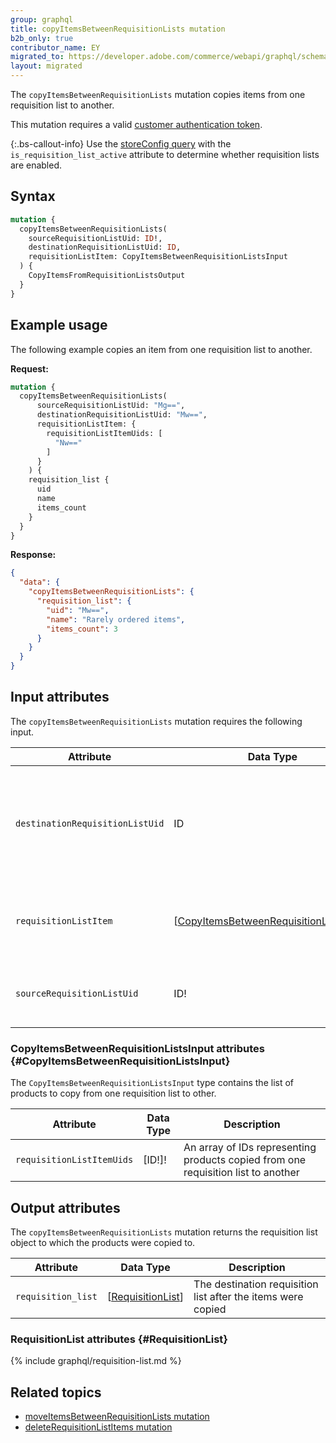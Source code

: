 ```yaml
---
group: graphql
title: copyItemsBetweenRequisitionLists mutation
b2b_only: true
contributor_name: EY
migrated_to: https://developer.adobe.com/commerce/webapi/graphql/schema/b2b/requisition-list/mutations/copy-items/
layout: migrated
---
```

The `copyItemsBetweenRequisitionLists` mutation copies items from one requisition list to another.

This mutation requires a valid [customer authentication token]({{page.baseurl}}/graphql/mutations/generate-customer-token.html).

{:.bs-callout-info}
Use the [storeConfig query]({{page.baseurl}}/graphql/queries/store-config.html) with the `is_requisition_list_active` attribute to determine whether requisition lists are enabled.

## Syntax

```graphql
mutation {
  copyItemsBetweenRequisitionLists(
    sourceRequisitionListUid: ID!,
    destinationRequisitionListUid: ID,
    requisitionListItem: CopyItemsBetweenRequisitionListsInput
  ) {
    CopyItemsFromRequisitionListsOutput
  }
}
```

## Example usage

The following example copies an item from one requisition list to another.

**Request:**

``` graphql
mutation {
  copyItemsBetweenRequisitionLists(
      sourceRequisitionListUid: "Mg==",
      destinationRequisitionListUid: "Mw==",
      requisitionListItem: {
        requisitionListItemUids: [
          "Nw=="
        ]
      }
    ) {
    requisition_list {
      uid
      name
      items_count
    }
  }
}
```

**Response:**

``` json
{
  "data": {
    "copyItemsBetweenRequisitionLists": {
      "requisition_list": {
        "uid": "Mw==",
        "name": "Rarely ordered items",
        "items_count": 3
      }
    }
  }
}
```

## Input attributes

The `copyItemsBetweenRequisitionLists` mutation requires the following input.

Attribute |  Data Type | Description
--- | --- | ---
`destinationRequisitionListUid`| ID | The unique ID of the destination requisition list. If null, a new requisition list will be created
`requisitionListItem`| [[CopyItemsBetweenRequisitionListsInput](#CopyItemsBetweenRequisitionListsInput)] | An array of selected requisition list items that are to be copied
`sourceRequisitionListUid`| ID! | The unique ID of the source requisition list

### CopyItemsBetweenRequisitionListsInput attributes {#CopyItemsBetweenRequisitionListsInput}

The `CopyItemsBetweenRequisitionListsInput` type contains the list of products to copy from one requisition list to other.

Attribute |  Data Type | Description
--- | --- | ---
`requisitionListItemUids` | [ID!]! | An array of IDs representing products copied from one requisition list to another

## Output attributes

The `copyItemsBetweenRequisitionLists` mutation returns the requisition list object to which the products were copied to.

Attribute |  Data Type | Description
--- | --- | ---
`requisition_list` | [[RequisitionList](#RequisitionList)] | The destination requisition list after the items were copied

### RequisitionList attributes {#RequisitionList}
{% include graphql/requisition-list.md %}

## Related topics

*  [moveItemsBetweenRequisitionLists mutation]({{page.baseurl}}/graphql/mutations/move-items-between-requisition-lists.html)
*  [deleteRequisitionListItems mutation]({{page.baseurl}}/graphql/mutations/delete-requisition-list-items.html)